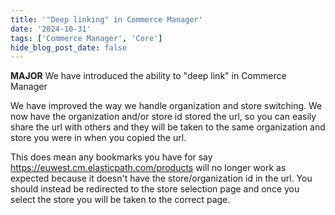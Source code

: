 ```yaml
---
title: '"Deep linking" in Commerce Manager'
date: '2024-10-31'
tags: ['Commerce Manager', 'Core']
hide_blog_post_date: false
---
```


**MAJOR** We have introduced the ability to "deep link" in Commerce Manager

We have improved the way we handle organization and store switching. We now have the organization and/or store id stored the url, so you can easily share the url with others and they will be taken to the same organization and store you were in when you copied the url.

This does mean any bookmarks you have for say https://euwest.cm.elasticpath.com/products  will no longer work as expected because it doesn't have the store/organization id in the url. You should instead be redirected to the store selection page and once you select the store you will be taken to the correct page.